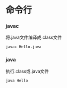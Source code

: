 # 命令行

### javac
将.java文件编译成.class文件
```sh
javac Hello.java
```

### java
执行.class或.java文件

```shell
java Hello
```